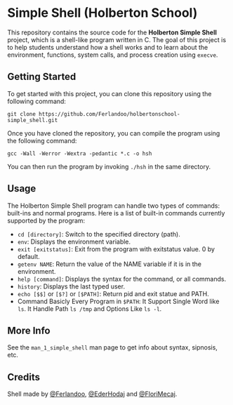 # Simple Shell (Holberton School) 

This repository contains the source code for the **Holberton Simple Shell** project, which is a shell-like program written in C. The goal of this project is to help students understand how a shell works and to learn about the environment, functions, system calls, and process creation using `execve`.

## Getting Started

To get started with this project, you can clone this repository using the following command:
```
git clone https://github.com/Ferlandoo/holbertonschool-simple_shell.git
```
Once you have cloned the repository, you can compile the program using the following command:
```
gcc -Wall -Werror -Wextra -pedantic *.c -o hsh
```
You can then run the program by invoking `./hsh` in the same directory.

## Usage

The Holberton Simple Shell program can handle two types of commands: built-ins and normal programs. Here is a list of built-in commands currently supported by the program:

* `cd [directory]`: Switch to the specified directory (path).
* `env`: Displays the environment variable.
* `exit [exitstatus]`: Exit from the program with exitstatus value. 0 by default.
* `getenv NAME`: Return the value of the NAME variable if it is in the environment.
* `help [command]`: Displays the syntax for the command, or all commands.
* `history`: Displays the last typed user.
* `echo [$$]` or `[$?]` or `[$PATH]`: Return pid and exit statue and PATH.
* Command Basicly Every Program in `$PATH`: It Support Single Word like `ls`. It Handle Path `ls /tmp` and Options Like `ls -l`.

## More Info

See the `man_1_simple_shell` man page to get info about syntax, sipnosis, etc.

## Credits

Shell made by [@Ferlandoo](https://www.github.com/Ferlandoo), [@EderHodaj](https://github.com/EderHodaj) and [@FloriMecaj](https://github.com/FloriMecaj).
